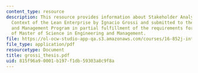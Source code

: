 ```yaml
---
content_type: resource
description: This resource provides information about Stakeholder Analysis in the
  Context of the Lean Enterprise by Ignacio Grossi and submitted to the System Design
  and Management Program in partial fulfillment of the requirements for the degree
  of Master of Science in Engineering and Management.
file: https://ol-ocw-studio-app-qa.s3.amazonaws.com/courses/16-852j-integrating-the-lean-enterprise-fall-2005/815f96a90001b197f1db59303a8c9f8a_grossi_thesis.pdf
file_type: application/pdf
resourcetype: Document
title: grossi_thesis.pdf
uid: 815f96a9-0001-b197-f1db-59303a8c9f8a
---
```

